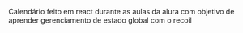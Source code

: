 Calendário feito em react durante as aulas da alura com objetivo de aprender gerenciamento de estado global com o recoil
